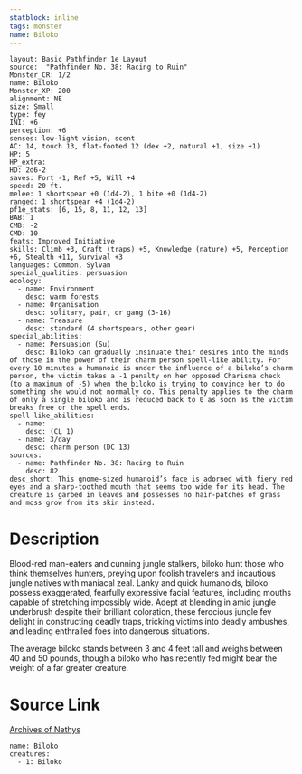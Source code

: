 ```yaml
---
statblock: inline
tags: monster
name: Biloko
---
```

```statblock
layout: Basic Pathfinder 1e Layout
source:  "Pathfinder No. 38: Racing to Ruin"
Monster_CR: 1/2
name: Biloko
Monster_XP: 200
alignment: NE
size: Small
type: fey
INI: +6
perception: +6
senses: low-light vision, scent
AC: 14, touch 13, flat-footed 12 (dex +2, natural +1, size +1)
HP: 5
HP_extra: 
HD: 2d6-2
saves: Fort -1, Ref +5, Will +4
speed: 20 ft.
melee: 1 shortspear +0 (1d4-2), 1 bite +0 (1d4-2)
ranged: 1 shortspear +4 (1d4-2)
pf1e_stats: [6, 15, 8, 11, 12, 13]
BAB: 1
CMB: -2
CMD: 10
feats: Improved Initiative
skills: Climb +3, Craft (traps) +5, Knowledge (nature) +5, Perception +6, Stealth +11, Survival +3
languages: Common, Sylvan
special_qualities: persuasion
ecology:
  - name: Environment
    desc: warm forests
  - name: Organisation
    desc: solitary, pair, or gang (3-16)
  - name: Treasure
    desc: standard (4 shortspears, other gear)
special_abilities:
  - name: Persuasion (Su)
    desc: Biloko can gradually insinuate their desires into the minds of those in the power of their charm person spell-like ability. For every 10 minutes a humanoid is under the influence of a biloko’s charm person, the victim takes a -1 penalty on her opposed Charisma check (to a maximum of -5) when the biloko is trying to convince her to do something she would not normally do. This penalty applies to the charm of only a single biloko and is reduced back to 0 as soon as the victim breaks free or the spell ends.
spell-like_abilities:
  - name:
    desc: (CL 1)
  - name: 3/day
    desc: charm person (DC 13)
sources:
  - name: Pathfinder No. 38: Racing to Ruin
    desc: 82
desc_short: This gnome-sized humanoid’s face is adorned with fiery red eyes and a sharp-toothed mouth that seems too wide for its head. The creature is garbed in leaves and possesses no hair-patches of grass and moss grow from its skin instead.
```
# Description
Blood-red man-eaters and cunning jungle stalkers, biloko hunt those who think themselves hunters, preying upon foolish travelers and incautious jungle natives with maniacal zeal. Lanky and quick humanoids, biloko possess exaggerated, fearfully expressive facial features, including mouths capable of stretching impossibly wide. Adept at blending in amid jungle underbrush despite their brilliant coloration, these ferocious jungle fey delight in constructing deadly traps, tricking victims into deadly ambushes, and leading enthralled foes into dangerous situations.

The average biloko stands between 3 and 4 feet tall and weighs between 40 and 50 pounds, though a biloko who has recently fed might bear the weight of a far greater creature.
# Source Link
[Archives of Nethys](https://aonprd.com/MonsterDisplay.aspx?ItemName=Biloko)
```encounter-table
name: Biloko
creatures:
  - 1: Biloko
```
